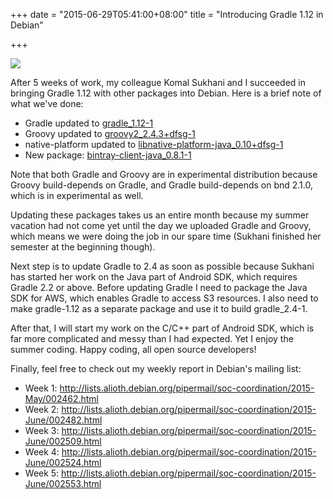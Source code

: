 +++
date = "2015-06-29T05:41:00+08:00"
title = "Introducing Gradle 1.12 in Debian"

+++

![](http://gradle.wpengine.netdna-cdn.com/wp-content/uploads/2015/06/gradlephant-291x300.png)

After 5 weeks of work, my colleague Komal Sukhani and I succeeded in bringing Gradle 1.12 with other packages into Debian. Here is a brief note of what we've done:

* Gradle updated to [gradle_1.12-1](https://packages.debian.org/source/experimental/gradle)
* Groovy updated to [groovy2_2.4.3+dfsg-1](https://packages.debian.org/source/experimental/groovy2)
* native-platform updated to [libnative-platform-java_0.10+dfsg-1](https://packages.debian.org/source/sid/libnative-platform-java)
* New package: [bintray-client-java_0.8.1-1](https://packages.debian.org/source/sid/bintray-client-java)

Note that both Gradle and Groovy are in experimental distribution because Groovy build-depends on Gradle, and Gradle build-depends on bnd 2.1.0, which is in experimental as well.

Updating these packages takes us an entire month because my summer vacation had not come yet until the day we uploaded Gradle and Groovy, which means we were doing the job in our spare time (Sukhani finished her semester at the beginning though).

Next step is to update Gradle to 2.4 as soon as possible because Sukhani has started her work on the Java part of Android SDK, which requires Gradle 2.2 or above. Before updating Gradle I need to package the Java SDK for AWS, which enables Gradle to access S3 resources. I also need to make gradle-1.12 as a separate package and use it to build gradle_2.4-1.

After that, I will start my work on the C/C++ part of Android SDK, which is far more complicated and messy than I had expected. Yet I enjoy the summer coding. Happy coding, all open source developers!

Finally, feel free to check out my weekly report in Debian's mailing list:

* Week 1: http://lists.alioth.debian.org/pipermail/soc-coordination/2015-May/002462.html
* Week 2: http://lists.alioth.debian.org/pipermail/soc-coordination/2015-June/002482.html
* Week 3: http://lists.alioth.debian.org/pipermail/soc-coordination/2015-June/002509.html
* Week 4: http://lists.alioth.debian.org/pipermail/soc-coordination/2015-June/002524.html
* Week 5: http://lists.alioth.debian.org/pipermail/soc-coordination/2015-June/002553.html